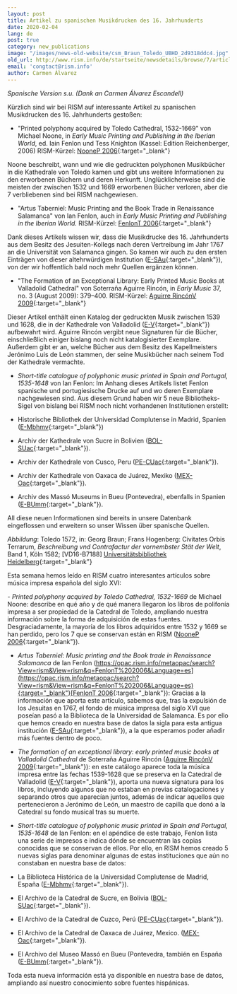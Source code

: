 ```yaml
---
layout: post
title: Artikel zu spanischen Musikdrucken des 16. Jahrhunderts
date: 2020-02-04
lang: de
post: true
category: new_publications
image: "/images/news-old-website/csm_Braun_Toledo_UBHD_2d9318ddc4.jpg"
old_url: http://www.rism.info/de/startseite/newsdetails/browse/7/article/64/articles-about-spanish-printed-music-in-the-16th-century.html
email: 'congtact@rism.info'
author: Carmen Álvarez
---
```


_Spanische Version s.u. (Dank an Carmen Álvarez Escandell)_


Kürzlich sind wir bei RISM auf interessante Artikel zu spanischen Musikdrucken des 16. Jahrhunderts gestoßen:

- "Printed polyphony acquired by Toledo Cathedral, 1532-1669" von Michael Noone, in _Early Music Printing and Publishing in the Iberian World_, ed. Iain Fenlon und Tess Knighton (Kassel: Edition Reichenberger, 2006) RISM-Kürzel: [NooneP 2006](https://opac.rism.info/metaopac/search?View=rism&View=rism&q=NooneP%202006&Language=en){:target="_blank"}

Noone beschreibt, wann und wie die gedruckten polyphonen Musikbücher in die Kathedrale von Toledo kamen und gibt uns weitere Informationen zu den erworbenen Büchern und deren Herkunft. Unglücklicherweise sind die meisten der zwischen 1532 und 1669 erworbenen Bücher verloren, aber die 7 verbliebenen sind bei RISM nachgewiesen.

- "Artus Taberniel: Music Printing and the Book Trade in Renaissance Salamanca" von Ian Fenlon, auch in _Early Music Printing and Publishing in the Iberian World._ RISM-Kürzel: [FenlonT 2006](https://opac.rism.info/metaopac/search?View=rism&View=rism&q=FenlonT%202006&Language=en){:target="_blank"}

Dank dieses Artikels wissen wir, dass die Musikdrucke des 16. Jahrhunderts aus dem Besitz des Jesuiten-Kollegs nach deren Vertreibung im Jahr 1767 an die Universität von Salamanca gingen. So kamen wir auch zu den ersten Einträgen von dieser altehrwürdigen Institution ([E-SAu](https://opac.rism.info/search?View=rism&siglum=E-SAu&Language=en){:target="_blank"}), von der wir hoffentlich bald noch mehr Quellen ergänzen können.

- "The Formation of an Exceptional Library: Early Printed Music Books at Valladolid Cathedral" von Soterraña Aguirre Rincón, in _Early Music_ 37, no. 3 (August 2009): 379–400. RISM-Kürzel: [Aguirre RincónV 2009](https://opac.rism.info/metaopac/search?View=rism&View=rism&q=Aguirre%20Rinco%CC%81nV%202009&Language=en){:target="_blank"}

Dieser Artikel enthält einen Katalog der gedruckten Musik zwischen 1539 und 1628, die in der Kathedrale von Valladolid ([E-V](https://opac.rism.info/search?View=rism&siglum=E-V&Language=en){:target="_blank"}) aufbewahrt wird. Aguirre Rincón vergibt neue Signaturen für die Bücher, einschließlich einiger bislang noch nicht katalogisierter Exemplare. Außerdem gibt er an, welche Bücher aus dem Besitz des Kapellmeisters Jerónimo Luis de León stammen, der seine Musikbücher nach seinem Tod der Kathedrale vermachte.

- _Short-title catalogue of polyphonic music printed in Spain and Portugal, 1535-1648_ von Ian Fenlon: Im Anhang dieses Artikels listet Fenlon spanische und portugiesische Drucke auf und wo deren Exemplare nachgewiesen sind. Aus diesem Grund haben wir 5 neue Bibliotheks-Sigel von bislang bei RISM noch nicht vorhandenen Institutionen erstellt:

- Historische Bibliothek der Universidad Complutense in Madrid, Spanien ([E-Mbhmv](https://opac.rism.info/search?id=991014754&View=rism){:target="_blank"})

- Archiv der Kathedrale von Sucre in Bolivien ([BOL-SUac](https://opac.rism.info/search?id=990055270&View=rism){:target="_blank"}).

- Archiv der Kathedrale von Cusco, Peru ([PE-CUac](https://opac.rism.info/search?id=990055270&View=rism){:target="_blank"}).

- Archiv der Kathedrale von Oaxaca de Juárez, Mexiko ([MEX-Oac](https://opac.rism.info/search?id=990038240&View=rism){:target="_blank"}).
- Archiv des Massó Museums in Bueu (Pontevedra), ebenfalls in Spanien ([E-BUmm](https://opac.rism.info/search?id=990011332&View=rism){:target="_blank"}).

All diese neuen Informationen sind bereits in unsere Datenbank eingeflossen und erweitern so unser Wissen über spanische Quellen.

_Abbildung_: Toledo 1572, in: Georg Braun; Frans Hogenberg: Civitates Orbis Terrarum, _Beschreibung vnd Contrafactur der vornembster Stät der Welt_, Band 1, Köln 1582; [VD16-B7188] [Universitätsbibliothek Heidelberg](http://diglit.ub.uni-heidelberg.de/diglit/braun1582bd1){:target="_blank"}

Esta semana hemos leído en RISM cuatro interesantes artículos sobre música impresa española del siglo XVI:

_- Printed polyphony acquired by Toledo Cathedral, 1532-1669_ de Michael Noone: describe en qué año y de qué manera llegaron los libros de polifonía impresa a ser propiedad de la Catedral de Toledo, ampliando nuestra información sobre la forma de adquisición de estas fuentes. Desgraciadamente, la mayoría de los libros adquiridos entre 1532 y 1669 se han perdido, pero los 7 que se conservan están en RISM ([NooneP 2006](https://opac.rism.info/metaopac/search?View=rism&View=rism&q=NooneP%202006&Language=es){:target="_blank"}).

- _Artus Taberniel: Music printing and the Book trade in Renaissance Salamanca_ de Ian Fenlon ([https://opac.rism.info/metaopac/search?View=rism&View=rism&q=FenlonT%202006&Language=es](https://opac.rism.info/metaopac/search?View=rism&View=rism&q=FenlonT%202006&Language=es){:target="_blank"}[FenlonT 2006](https://opac.rism.info/metaopac/search?View=rism&View=rism&q=FenlonT%202006&Language=es){:target="_blank"}): Gracias a la información que aporta este artículo, sabemos que, tras la expulsión de los Jesuitas en 1767, el fondo de música impresa del siglo XVI que poseían pasó a la Biblioteca de la Universidad de Salamanca. Es por ello que hemos creado en nuestra base de datos la sigla para esta antigua institución ([E-SAu](https://opac.rism.info/search?View=rism&siglum=E-SAu&Language=es){:target="_blank"}), a la que esperamos poder añadir más fuentes dentro de poco.

- _The formation of an exceptional library: early printed music books at Valladolid Cathedral_ de Soterraña Aguirre Rincón ([Aguirre RincónV 2009](https://opac.rism.info/metaopac/search?View=rism&View=rism&q=Aguirre%20Rinco%CC%81nV%202009&Language=es){:target="_blank"}): en este catálogo aparece toda la música impresa entre las fechas 1539-1628 que se preserva en la Catedral de Valladolid ([E-V](https://opac.rism.info/search?View=rism&siglum=E-V&Language=es){:target="_blank"}), aporta una nueva signatura para los libros, incluyendo algunos que no estaban en previas catalogaciones y separando otros que aparecían juntos, además de indicar aquellos que pertenecieron a Jerónimo de León, un maestro de capilla que donó a la Catedral su fondo musical tras su muerte.

- _Short-title catalogue of polyphonic music printed in Spain and Portugal, 1535-1648_ de Ian Fenlon: en el apéndice de este trabajo, Fenlon lista una serie de impresos e indica dónde se encuentran las copias conocidas que se conservan de ellos. Por ello, en RISM hemos creado 5 nuevas siglas para denominar algunas de estas instituciones que aún no constaban en nuestra base de datos:

- La Biblioteca Histórica de la Universidad Complutense de Madrid, España ([E-Mbhmv](https://opac.rism.info/search?id=991014754&View=rism){:target="_blank"}).

- El Archivo de la Catedral de Sucre, en Bolivia ([BOL-SUac](https://opac.rism.info/search?id=990055270&View=rism){:target="_blank"}).

- El Archivo de la Catedral de Cuzco, Perú ([PE-CUac](https://opac.rism.info/search?id=990055270&View=rism){:target="_blank"}).

- El Archivo de la Catedral de Oaxaca de Juárez, Mexico. ([MEX-Oac](https://opac.rism.info/search?id=990038240&View=rism){:target="_blank"}).

- El Archivo del Museo Massó en Bueu (Pontevedra, también en España ([E-BUmm](https://opac.rism.info/search?id=990011332&View=rism){:target="_blank"}).

Toda esta nueva información está ya disponible en nuestra base de datos, ampliando así nuestro conocimiento sobre fuentes hispánicas.
